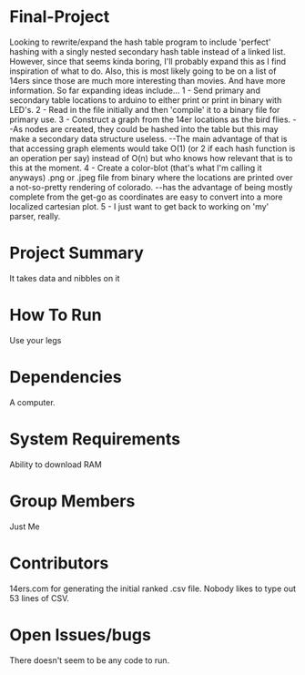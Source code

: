 # Final-Project

Looking to rewrite/expand the hash table program to include 'perfect' hashing with a singly nested secondary hash table instead of a linked list. However, since that seems kinda boring, I'll probably expand this as I find inspiration of what to do. Also, this is most likely going to be on a list of 14ers since those are much more interesting than movies. And have more information.
So far expanding ideas include...
1 - Send primary and secondary table locations to arduino to either print or print in binary with LED's.
2 - Read in the file initially and then 'compile' it to a binary file for primary use.
3 - Construct a graph from the 14er locations as the bird flies.
      --As nodes are created, they could be hashed into the table but this may make a secondary data structure useless.
      --The main advantage of that is that accessing graph elements would take O(1) (or 2 if each hash function is an operation per say) instead of O(n) but who knows how relevant that is to this at the moment.
4 - Create a color-blot (that's what I'm calling it anyways) .png or .jpeg file from binary where the locations are printed over a not-so-pretty rendering of colorado.
      --has the advantage of being mostly complete from the get-go as coordinates are easy to convert into a more localized cartesian plot.
5 - I just want to get back to working on 'my' parser, really.



# Project Summary
It takes data and nibbles on it

# How To Run
Use your legs

# Dependencies
A computer.

# System Requirements
Ability to download RAM

# Group Members
Just Me

# Contributors
14ers.com for generating the initial ranked .csv file. Nobody likes to type out 53 lines of CSV.

# Open Issues/bugs
There doesn't seem to be any code to run.
